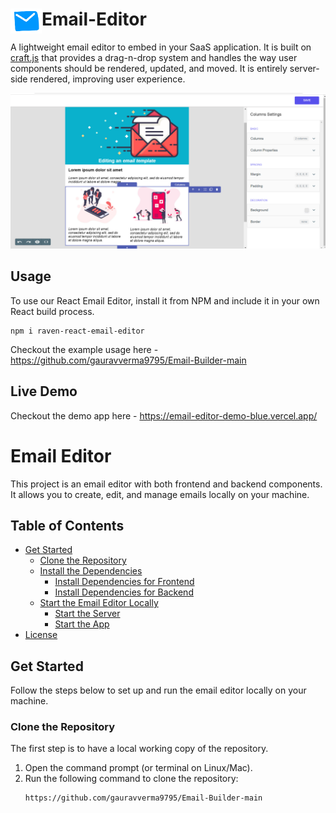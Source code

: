 # <img src="app/public/email_logo.png" align="left" width=50 height=40>Email-Editor

A lightweight email editor to embed in your SaaS application. It is built on [craft.js](https://craft.js.org/) that provides a drag-n-drop system and handles the way user components should be rendered, updated, and moved. It is entirely server-side rendered, improving user experience.

![Optional Text](app/public/email_template.png)

## Usage

To use our React Email Editor, install it from NPM and include it in your own React build process.

```
npm i raven-react-email-editor
```

Checkout the example usage here - https://github.com/gauravverma9795/Email-Builder-main

## Live Demo

Checkout the demo app here - https://email-editor-demo-blue.vercel.app/

# Email Editor

This project is an email editor with both frontend and backend components. It allows you to create, edit, and manage emails locally on your machine.

## Table of Contents

- [Get Started](#get-started)
  - [Clone the Repository](https://github.com/gauravverma9795/Email-Builder-main)
  - [Install the Dependencies](#install-the-dependencies)
    - [Install Dependencies for Frontend](#install-dependencies-for-frontend)
    - [Install Dependencies for Backend](#install-dependencies-for-backend)
  - [Start the Email Editor Locally](#start-the-email-editor-locally)
    - [Start the Server](#start-the-server)
    - [Start the App](#start-the-app)
- [License](#license)

## Get Started

Follow the steps below to set up and run the email editor locally on your machine.

### Clone the Repository

The first step is to have a local working copy of the repository.

1. Open the command prompt (or terminal on Linux/Mac).
2. Run the following command to clone the repository:
   ```bash
   https://github.com/gauravverma9795/Email-Builder-main

